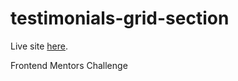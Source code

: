# testimonials-grid-section

Live site [here](https://zdavidson.github.io/testimonials-grid-section/).

Frontend Mentors Challenge